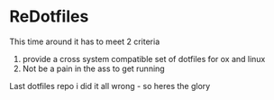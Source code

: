 ReDotfiles
=====================

This time around it has to meet 2 criteria
1) provide a cross system compatible set of dotfiles for ox and linux
2) Not be a pain in the ass to get running

Last dotfiles repo i did it all wrong - so heres the glory
